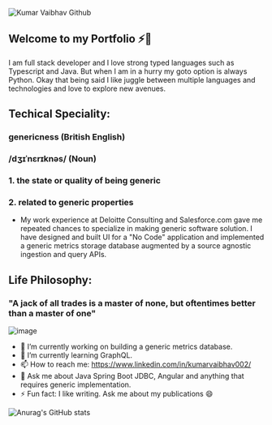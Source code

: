 ![Kumar Vaibhav Github](https://user-images.githubusercontent.com/41999054/131281992-3c47c750-9305-4d5a-b75d-b90f60afa286.jpg)

## Welcome to my Portfolio ⚡👋

I am full stack developer and I love strong typed languages such as Typescript and Java. But when I am in a hurry my goto option is always Python. 
Okay that being said I like juggle between multiple languages and technologies and love to explore new avenues. 

## Techical Speciality:
### genericness (British English) 
### /dʒɪˈnɛrɪknəs/  (Noun)
### 1. the state or quality of being generic 
### 2. related to generic properties
- My work experience at Deloitte Consulting and Salesforce.com gave me repeated chances to specialize in making generic software solution. I have designed and built UI for a "No Code" application and implemented a generic metrics storage database augmented by a source agnostic ingestion and query APIs.  

## Life Philosophy: 
### "A jack of all trades is a master of none, but oftentimes better than a master of one"


![image](https://user-images.githubusercontent.com/41999054/131287019-0ea33f37-98e3-48c3-9e9f-bb28c54945bf.png)

- 🔭 I’m currently working on building a generic metrics database. 
- 🌱 I’m currently learning GraphQL. 
- 📫 How to reach me: https://www.linkedin.com/in/kumarvaibhav002/
- 💬 Ask me about Java Spring Boot JDBC, Angular and anything that requires generic implementation. 
- ⚡ Fun fact: I like writing. Ask me about my publications 😄

![Anurag's GitHub stats](https://github-readme-stats.vercel.app/api?username=kuvaibhav&show_icons=true&theme=radical)


<!--
**kuvaibhav/kuvaibhav** is a ✨ _special_ ✨ repository because its `README.md` (this file) appears on your GitHub profile.

Here are some ideas to get you started:

- 🔭 I’m currently working on ...
- 🌱 I’m currently learning ...
- 👯 I’m looking to collaborate on ...
- 🤔 I’m looking for help with ...
- 💬 Ask me about ...
- 📫 How to reach me: ...
- 😄 Pronouns: ...
- ⚡ Fun fact: ...
-->
